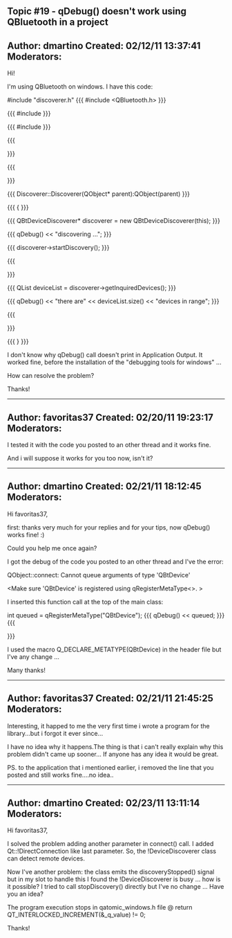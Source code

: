 Topic #19 - qDebug() doesn't work using QBluetooth in a project
----------------------------------------------------------------------------
Author:     dmartino
Created:    02/12/11 13:37:41
Moderators:
----------------------------------------------------------------------------

Hi!

I'm using QBluetooth on windows. I have this code: 

#include "discoverer.h"
{{{
#include <QBluetooth.h>
}}}

{{{
#include <QDebug>
}}}

{{{
#include <QCoreApplication>
}}}

{{{

}}}

{{{

}}}

{{{
Discoverer::Discoverer(QObject* parent):QObject(parent)
}}}

{{{
{
}}}

{{{
    QBtDeviceDiscoverer* discoverer = new QBtDeviceDiscoverer(this);
}}}

{{{
    qDebug() << "discovering ...";
}}}

{{{
    discoverer->startDiscovery();
}}}

{{{

}}}

{{{
    QList<QBtDevice> deviceList = discoverer->getInquiredDevices();
}}}

{{{
     qDebug() << "there are" << deviceList.size() << "devices in range";
}}}

{{{

}}}

{{{
}
}}}


I don't know why qDebug() call doesn't print in Application Output. It worked fine, before the installation of the "debugging tools for windows" ...

How can resolve the problem?

Thanks!

----------------------------------------------------------------------------
Author:     favoritas37
Created:    02/20/11 19:23:17
Moderators:
----------------------------------------------------------------------------

I tested it with the code you posted to an other thread and it works fine.

And i will suppose it works for you too now, isn't it?

----------------------------------------------------------------------------
Author:     dmartino
Created:    02/21/11 18:12:45
Moderators:
----------------------------------------------------------------------------

Hi favoritas37,

first: thanks very much for your replies and for your tips, now qDebug() works fine! :)

Could you help me once again? 

I got the debug of the code you posted to an other thread and I've the error:

QObject::connect: Cannot queue arguments of type 'QBtDevice'

<Make sure 'QBtDevice' is registered using qRegisterMetaType<>. >

I inserted this function call at the top of the main class:

 int queued = qRegisterMetaType<QBtDevice>("QBtDevice");
{{{
qDebug() << queued;
}}}
{{{

}}}


I used the macro Q_DECLARE_METATYPE(QBtDevice) in the header file but I've any change ...

Many thanks!

----------------------------------------------------------------------------
Author:     favoritas37
Created:    02/21/11 21:45:25
Moderators:
----------------------------------------------------------------------------

Interesting, it happed to me the very first time i wrote a program for the library...but i forgot it ever since...

I have no idea why it happens.The thing is that i can't really explain why this problem didn't came up sooner...
If anyone has any idea it would be great.

PS. to the application that i mentioned earlier, i removed the line that you posted and still works fine....no idea..

----------------------------------------------------------------------------
Author:     dmartino
Created:    02/23/11 13:11:14
Moderators:
----------------------------------------------------------------------------

Hi favoritas37,

I solved the problem adding another parameter in connect() call. I added Qt::!DirectConnection like last parameter. So, the !DeviceDiscoverer class can detect remote devices.

Now I've another problem: the class emits the discoveryStopped() signal but in my slot to handle this I found the !DeviceDiscoverer is busy ... how is it possible? I tried to call stopDiscovery() directly but I've no change ... Have you an idea?

The program execution stops in qatomic_windows.h file @ return QT_INTERLOCKED_INCREMENT(&_q_value) != 0;

Thanks!

